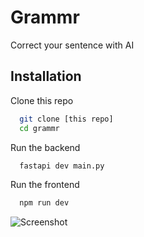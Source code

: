 
# Grammr

Correct your sentence with AI


## Installation

Clone this repo

```bash
  git clone [this repo]
  cd grammr
```

Run the backend
```bash
  fastapi dev main.py
```

Run the frontend
```bash
  npm run dev
```
![Screenshot](https://github.com/user-attachments/assets/976f3a34-ab08-4f22-9677-af460b3c5af6)

